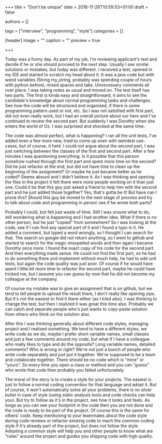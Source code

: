 +++
title = "Don't be unique"
date = 2018-11-26T10:59:53+01:00
draft = false

authors = []

tags = ["interview", "programming", "style"]
categories = []

[header]
image = ""
caption = ""
preview = true

+++

Today was a funny day. As part of my job, I'm reviewing applicant's test and decide if he or she should proceed to the next step. Usually I see similar solutions or mistakes,
but today was different. I received a test, opened in my IDE and started to scratch my head about it.
It was a java code but with weird variables (String my_string, probably was spending couple of hours with python before), mixed spaces and tabs. Unnecessary comments all over place. I was taking notes as usual and moved on.
The test itself has two parts. The first is kinda easy and straightforward, it aims to see the
candidate's knowledge about normal programming tasks and challenges. See how the code will be
structured and organized, if there is some programming pattern used or not, etc. So I was
not satisfied with first part, did not even really work, but I had an overall picture about our
 hero and I've continued to review the second part. But suddenly I was Dorothy when she enters
 the world of Oz. I was surprised and shocked at the same time.

 The code was almost perfect, what is happening? I ran all the unit tests, I've added even a few more new, tried to come up even with weirdest use-cases, but of course, it held. I could not argue about the second part,
 I was just switching between the classes of the first and second part. After a few minutes
 I was questioning everything. Is it possible that this person somehow rushed through the
 first part and spent more time on the second? Did he just refactor at the end, but did not
 have time to clean up the beginning of the assignment? Or maybe he just became better as he coded?
 Seems absurd and I didn't believe it. As I was thinking and opening the files in the project it
 felt there were more people working on it than just one. Could it be that this guy just asked a friend
 to help him with the second part and he just added those together? Yes, that's gotta be it!
 But have can I prove this? Should this guy be moved to the next stage of process and try to
 talk about code and programming in person see if he wrote both parts?

 Probably I could, but felt just waste of time. Still I was unsure what to do, still wondering what is happening
 and I had another idea. What if there is no other person, but he just "copied" from somewhere?
 So I was looking at the code, see if I can find any special part of it and I found a typo in it. He added a comment,
 but typed a word wrongly, so I thought I can search for that. The search on google did not return
 anything, so I went to github and started to search for the magic misspelled words and then again
 I became Dorothy once more. I found the exact copy of his code for the second part.
 And then everything made sense. He could not find the first part, so he had to do something
 there and implement without much help, he had to add unit tests, but again the code quality
 was just poor. Of course if he would have spent I little bit more time to refactor the second
 part, maybe he could have tricked me, but I assume you can guess by now that he did not become
 my colleague at the company.

Of course my mistake was to give an assignment that is on github, but we tend to tell people to
upload the result there, I don't really like opening zips. But it's not the easiest to find it
there either (as I tried also). I was thinking to change the test, but then I realized it was great
this time also. Probably we can catch and separate people who's just wants to copy-paste solution
 from others who think on the solution also.

After this I was thinking generally about different code styles, managing project and
I realized something. We tend to have a different styles, we write code as we do, maybe
I prefer short variable names, small classes and just a few comments around my code, but what
if I have a colleague who really likes to type and do the opposite? Long variable names, detailed comments? Who is wrong or right?
We're not just a bunch of people who write code separately and just put it together.
We're supposed to be a team and collaborate together. There should be no code which is "mine" or "yours".
So every time you open a class or method and you can "guess" who wrote that code then probably you failed unfortunately.

The moral of the story is to create a style for your projects. The easiest is just to follow a normal
coding convention for that language and adopt it. But of course, it won't automatically solve all your problems, there is no silver bullet in case of style (using static analysis tools and code checks can help you). But try to follow as it's in the project, see how it looks and feels.
As longs as you can see your footprint in the code then you are not done and the code is ready to be part of the project. Of course this is the same for others' code. Keep mentioning to your teammates about the code style during code reviews or refactor existing code to mach the
 common coding style if it's already part of the project, but does not follow the style. Adopting a common style will help you and other people to know what are "rules" around the project and guides you shipping code with high quality.
